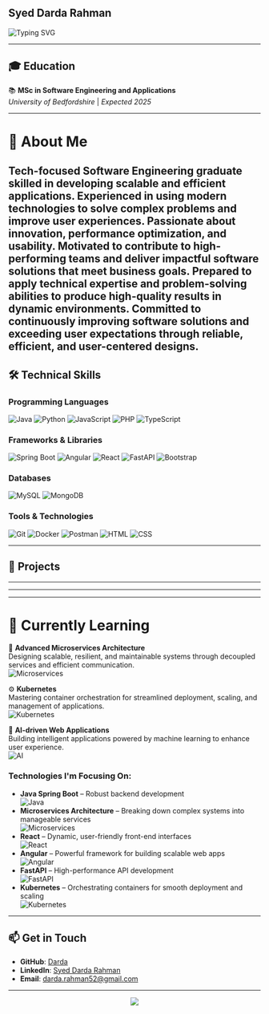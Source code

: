 ## Syed Darda Rahman

![Typing SVG](https://readme-typing-svg.demolab.com?font=Fira+Code&size=22&pause=1000&color=008080&width=800&lines=Software+Engineer+%7C+Full-Stack+Developer;Specialized+in+Software+Engineering+%26+Applications;Passionate+Problem+Solver+%7C+Innovator)

---

## 🎓 **Education**

📚 **MSc in Software Engineering and Applications**  
*University of Bedfordshire* | *Expected 2025*  

---

# 💼 **About Me**

Tech-focused Software Engineering graduate skilled in developing scalable and efficient applications. Experienced in using modern technologies to solve complex problems and improve user experiences. Passionate about innovation, performance optimization, and usability. Motivated to contribute to high-performing teams and deliver impactful software solutions that meet business goals. Prepared to apply technical expertise and problem-solving abilities to produce high-quality results in dynamic environments. Committed to continuously improving software solutions and exceeding user expectations through reliable, efficient, and user-centered designs.
---

## 🛠️ **Technical Skills**

### **Programming Languages**
![Java](https://img.shields.io/badge/Java-%23ED8B00.svg?style=for-the-badge&logo=java&logoColor=white)
![Python](https://img.shields.io/badge/Python-%2314354C.svg?style=for-the-badge&logo=python&logoColor=white)
![JavaScript](https://img.shields.io/badge/JavaScript-%23F7DF1E.svg?style=for-the-badge&logo=javascript&logoColor=black)
![PHP](https://img.shields.io/badge/PHP-%23777BB4.svg?style=for-the-badge&logo=php&logoColor=white)
![TypeScript](https://img.shields.io/badge/TypeScript-%23007ACC.svg?style=for-the-badge&logo=typescript&logoColor=white)

### **Frameworks & Libraries**
![Spring Boot](https://img.shields.io/badge/Spring%20Boot-%236DB33F.svg?style=for-the-badge&logo=spring-boot&logoColor=white)
![Angular](https://img.shields.io/badge/Angular-%23DD0031.svg?style=for-the-badge&logo=angular&logoColor=white)
![React](https://img.shields.io/badge/React-%2361DAFB.svg?style=for-the-badge&logo=react&logoColor=black)
![FastAPI](https://img.shields.io/badge/FastAPI-%2300C7B7.svg?style=for-the-badge&logo=fastapi&logoColor=white)
![Bootstrap](https://img.shields.io/badge/Bootstrap-%237952B3.svg?style=for-the-badge&logo=bootstrap&logoColor=white)

### **Databases**
![MySQL](https://img.shields.io/badge/MySQL-%2300f.svg?style=for-the-badge&logo=mysql&logoColor=white)
![MongoDB](https://img.shields.io/badge/MongoDB-%2347A248.svg?style=for-the-badge&logo=mongodb&logoColor=white)

### **Tools & Technologies**
![Git](https://img.shields.io/badge/Git-%23F05033.svg?style=for-the-badge&logo=git&logoColor=white)
![Docker](https://img.shields.io/badge/Docker-%232496ED.svg?style=for-the-badge&logo=docker&logoColor=white)
![Postman](https://img.shields.io/badge/Postman-%23FF6C37.svg?style=for-the-badge&logo=postman&logoColor=white)
![HTML](https://img.shields.io/badge/HTML-%23E34F26.svg?style=for-the-badge&logo=html5&logoColor=white)
![CSS](https://img.shields.io/badge/CSS-%231572B6.svg?style=for-the-badge&logo=css3&logoColor=white)

---

## 🚀 **Projects**
---
---
---

# 🌱 **Currently Learning** 

🚀 **Advanced Microservices Architecture**  
Designing scalable, resilient, and maintainable systems through decoupled services and efficient communication.  
![Microservices](https://img.shields.io/badge/Microservices-%2300B0A0.svg?style=for-the-badge&logo=docker&logoColor=white)

⚙️ **Kubernetes**  
Mastering container orchestration for streamlined deployment, scaling, and management of applications.  
![Kubernetes](https://img.shields.io/badge/Kubernetes-%23326CE5.svg?style=for-the-badge&logo=kubernetes&logoColor=white)

🤖 **AI-driven Web Applications**  
Building intelligent applications powered by machine learning to enhance user experience.  
![AI](https://img.shields.io/badge/AI-%23FF6F00.svg?style=for-the-badge&logo=tensorflow&logoColor=white)

### **Technologies I'm Focusing On:**

- **Java Spring Boot** – Robust backend development  
  ![Java](https://img.shields.io/badge/Java-%23ED8B00.svg?style=for-the-badge&logo=java&logoColor=white)
- **Microservices Architecture** – Breaking down complex systems into manageable services  
  ![Microservices](https://img.shields.io/badge/Microservices-%2300B0A0.svg?style=for-the-badge&logo=docker&logoColor=white)
- **React** – Dynamic, user-friendly front-end interfaces  
  ![React](https://img.shields.io/badge/React-%2361DAFB.svg?style=for-the-badge&logo=react&logoColor=black)
- **Angular** – Powerful framework for building scalable web apps  
  ![Angular](https://img.shields.io/badge/Angular-%23DD0031.svg?style=for-the-badge&logo=angular&logoColor=white)
- **FastAPI** – High-performance API development  
  ![FastAPI](https://img.shields.io/badge/FastAPI-%2300A3E0.svg?style=for-the-badge&logo=fastapi&logoColor=white)
- **Kubernetes** – Orchestrating containers for smooth deployment and scaling  
  ![Kubernetes](https://img.shields.io/badge/Kubernetes-%23326CE5.svg?style=for-the-badge&logo=kubernetes&logoColor=white)

---

## 📫 **Get in Touch**

- **GitHub**: [Darda](https://github.com/S-Darda) 
- **LinkedIn**: [Syed Darda Rahman](https://www.linkedin.com/in/syed-darda-4b5854196/)
- **Email**: darda.rahman52@gmail.com

---

<p align="center">
  <img src="https://readme-typing-svg.demolab.com?font=Roboto+Condensed&size=24&pause=1000&color=00FF7F&center=true&vCenter=true&width=500&lines=Thank+You+for+visiting+my+profile!;Let's+collaborate+%F0%9F%92%BB%F0%9F%91%8D" />
</p>
